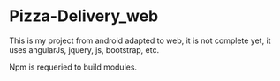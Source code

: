 # Pizza-Delivery_web
This is my project from android adapted to web, it is not complete yet, it uses angularJs, jquery, js, bootstrap, etc.

Npm is requeried to build modules.
